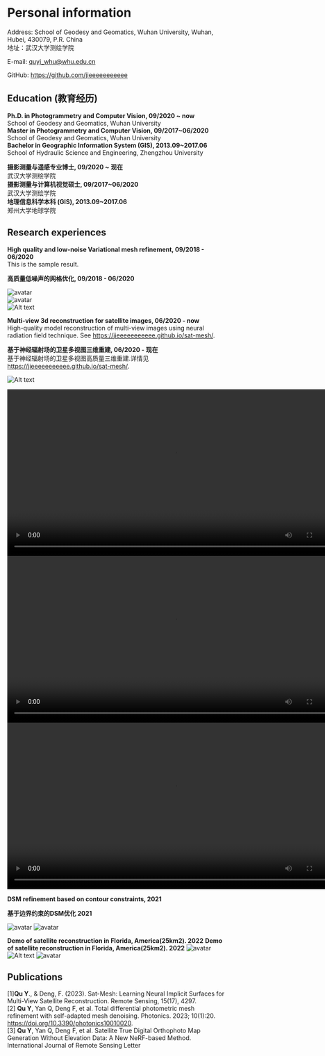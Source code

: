 # Personal information

Address: School of Geodesy and Geomatics, Wuhan University, Wuhan, Hubei, 430079, P.R. China  
地址：武汉大学测绘学院

E-mail: quyj_whu@whu.edu.cn   

GitHub: https://github.com/jieeeeeeeeeee  


## Education (教育经历)

**Ph.D. in Photogrammetry and Computer Vision, 09/2020 ~ now**   
School of Geodesy and Geomatics, Wuhan University  
**Master in Photogrammetry and Computer Vision, 09/2017~06/2020**  
School of Geodesy and Geomatics, Wuhan University  
**Bachelor in Geographic Information System (GIS), 2013.09~2017.06**  
School of Hydraulic Science and Engineering, Zhengzhou University  



**摄影测量与遥感专业博士, 09/2020 ~ 现在**   
武汉大学测绘学院   
**摄影测量与计算机视觉硕士, 09/2017~06/2020**  
武汉大学测绘学院   
**地理信息科学本科 (GIS), 2013.09~2017.06**  
郑州大学地球学院



## Research experiences 


**High quality and low-noise Variational mesh refinement, 09/2018 - 06/2020**   
This is the sample result.  

**高质量低噪声的网格优化, 09/2018 - 06/2020**   
 

![avatar](03.PNG)  
![avatar](04.PNG)  
![Alt text](image-1.png)



**Multi-view 3d reconstruction for satellite images, 06/2020 - now**   
High-quality model reconstruction of multi-view images using neural radiation field technique. See https://jieeeeeeeeeee.github.io/sat-mesh/.

**基于神经辐射场的卫星多视图三维重建, 06/2020 - 现在**   
基于神经辐射场的卫星多视图高质量三维重建.详情见 https://jieeeeeeeeeee.github.io/sat-mesh/.


![Alt text](20230910-085459.jpg)  

<video src="20230910-085644.mp4" controls title="Title" width="768"></video>
<video src="20230910-085506.mp4" controls title="Title" width="768"></video>
<video src="20230910-085211.mp4" controls title="Title" width="768"></video>

  
**DSM refinement based on contour constraints, 2021** 

**基于边界约束的DSM优化 2021** 

![avatar](07.PNG)
![avatar](08.PNG)

**Demo of satellite reconstruction in Florida, America(25km2). 2022** 
**Demo of satellite reconstruction in Florida, America(25km2). 2022** 
![avatar](09.png)
![Alt text](14-1.png)
![avatar](10.png)

## Publications
[1]**Qu Y**., & Deng, F. (2023). Sat-Mesh: Learning Neural Implicit Surfaces for Multi-View Satellite Reconstruction. Remote Sensing, 15(17), 4297.   
[2] **Qu Y**, Yan Q, Deng F, et al. Total differential photometric mesh refinement with self-adapted mesh denoising. Photonics. 2023; 10(1):20. https://doi.org/10.3390/photonics10010020.   
[3] **Qu Y**, Yan Q, Deng F, et al. Satellite True Digital Orthophoto Map Generation Without Elevation Data: A New NeRF-based Method. International Journal of Remote Sensing Letter 